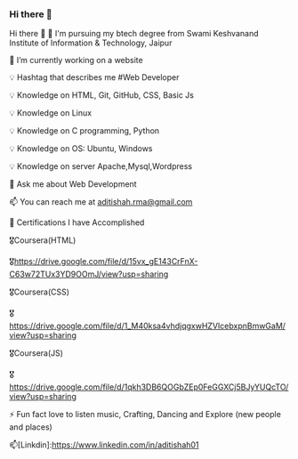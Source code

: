 ### Hi there 👋
Hi there 👋
🧾 I'm pursuing my  btech degree from Swami Keshvanand Institute of Information & Technology, Jaipur

🌱 I’m currently working on a website

💡 Hashtag that describes me #Web Developer

💡 Knowledge on HTML, Git, GitHub, CSS, Basic Js

💡 Knowledge on Linux

💡 Knowledge on C programming, Python

💡 Knowledge on OS: Ubuntu, Windows 

💡 Knowledge on server Apache,Mysql,Wordpress

💬 Ask me about Web Development

📫 You can reach me at aditishah.rma@gmail.com

🧾 Certifications I have Accomplished

🎖Coursera(HTML)

🎖https://drive.google.com/file/d/15vx_gE143CrFnX-C63w72TUx3YD9OOmJ/view?usp=sharing

🎖Coursera(CSS)

🎖https://drive.google.com/file/d/1_M40ksa4vhdjqgxwHZVIcebxpnBmwGaM/view?usp=sharing

🎖Coursera(JS)

🎖https://drive.google.com/file/d/1qkh3DB6QOGbZEp0FeGGXCj5BJyYUQcTO/view?usp=sharing

⚡ Fun fact love to listen music, Crafting, Dancing and Explore (new people and places)

📫[Linkdin]:https://www.linkedin.com/in/aditishah01
<!--
**code4evryone/code4evryone** is a ✨ _special_ ✨ repository because its `README.md` (this file) appears on your GitHub profile.

Here are some ideas to get you started:

- 🔭 I’m currently working on ...
- 🌱 I’m currently learning ...
- 👯 I’m looking to collaborate on ...
- 🤔 I’m looking for help with ...
- 💬 Ask me about ...
- 📫 How to reach me: ...
- 😄 Pronouns: ...
- ⚡ Fun fact: ...
-->
